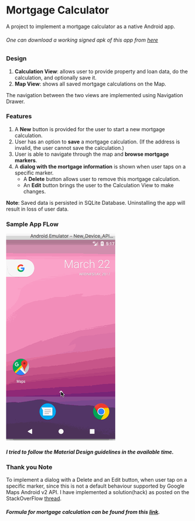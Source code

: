 # Mortgage Calculator
 A project to implement a mortgage calculator as a native Android app.
###### One can download a working signed apk of this app from [here](https://github.com/nilamdeka23/MortgageCalculator/blob/master/signed%20apk/mortgage_calculator.apk?raw=true)
 
### Design
1. **Calculation View**: allows user to provide property and loan data, do the calculation, and optionally save it.
2. **Map View**: shows all saved mortgage calculations on the Map.

 The navigation between the two views are implemented using Navigation Drawer.
 
### Features
1. A **New** button is provided for the user to start a new mortgage calculation. 
2. User has an option to **save** a mortgage calculation. (If the address is invalid, the user cannot save the calculation.)
3. User is able to navigate through the map and **browse mortgage markers**.
4. A **dialog with the mortgage information** is shown when user taps on a specific marker.
    *  A **Delete** button allows user to remove this mortgage calculation.
    *  An **Edit** button brings the user to the Calculation View to make changes.

 **Note**:  Saved data is persisted in SQLite Database. Uninstalling the app will result in loss of user data.
 
 ### Sample App FLow
![Alt Text](https://github.com/nilamdeka23/MortgageCalculator/blob/master/gif/Mortgage%20Calculator.gif)
##### I tried to follow the Material Design guidelines in the available time.

### Thank you Note
To implement a dialog with a Delete and an Edit button, when user tap on a specific marker, since this is not a default behaviour supported by Google Maps Android v2 API. I have implemented a solution(hack) as posted on the StackOverFlow [thread](http://stackoverflow.com/questions/14123243/google-maps-android-api-v2-interactive-infowindow-like-in-original-android-go/15040761#15040761). 

##### Formula for mortgage calculation can be found from this [link](http://www.wikihow.com/Calculate-Mortgage-Payments).
